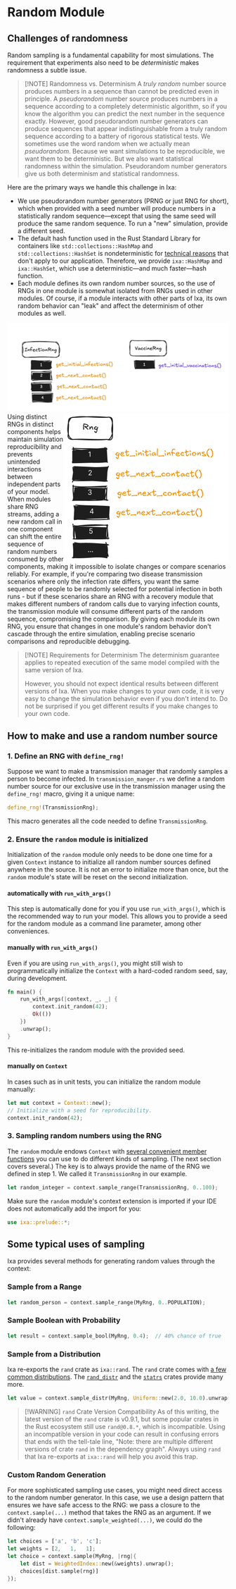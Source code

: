 # Random Module

## Challenges of randomness

Random sampling is a fundamental capability for most simulations. The
requirement that experiments also need to be _deterministic_ makes randomness a
subtle issue.

> [!NOTE] Randomness vs. Determinism A _truly random_ number source produces
> numbers in a sequence than cannot be predicted even in principle. A
> _pseudorandom_ number source produces numbers in a sequence according to a
> completely deterministic algorithm, so if you know the algorithm you can
> predict the next number in the sequence exactly. However, good pseudorandom
> number generators can produce sequences that appear indistinguishable from a
> truly random sequence according to a battery of rigorous statistical tests. We
> sometimes use the word random when we actually mean _pseudorandom_. Because we
> want simulations to be reproducible, we want them to be deterministic. But we
> also want statistical randomness within the simulation. Pseudorandom number
> generators give us both determinism and statistical randomness.

Here are the primary ways we handle this challenge in Ixa:

- We use pseudorandom number generators (PRNG or just RNG for short), which when
  provided with a seed number will produce numbers in a statistically random
  sequence—except that using the same seed will produce the same random
  sequence. To run a "new" simulation, provide a different seed.
- The default hash function used in the Rust Standard Library for containers
  like `std::collections::HashMap` and `std::collections::HashSet` is
  nondeterministic for
  [technical reasons](https://en.wikipedia.org/wiki/Collision_attack#Hash_flooding)
  that don't apply to our application. Therefore, we provide `ixa::HashMap` and
  `ixa::HashSet`, which use a deterministic—and much faster—hash function.
- Each module defines its own random number sources, so the use of RNGs in one
  module is somewhat isolated from RNGs used in other modules. Of course, if a
  module interacts with other parts of Ixa, its own random behavior can "leak"
  and affect the determinism of other modules as well.

![Illustration of distinct RNGs](../assets/rng1.png)<img src="../assets/rng2.gif" style="float: right; width:270; height: auto;" alt="Illustration of a shared RNG">
Using distinct RNGs in distinct components helps maintain simulation
reproducibility and prevents unintended interactions between independent parts
of your model. When modules share RNG streams, adding a new random call in one
component can shift the entire sequence of random numbers consumed by other
components, making it impossible to isolate changes or compare scenarios
reliably. For example, if you're comparing two disease transmission scenarios
where only the infection rate differs, you want the same sequence of people to
be randomly selected for potential infection in both runs - but if these
scenarios share an RNG with a recovery module that makes different numbers of
random calls due to varying infection counts, the transmission module will
consume different parts of the random sequence, compromising the comparison. By
giving each module its own RNG, you ensure that changes in one module's random
behavior don't cascade through the entire simulation, enabling precise scenario
comparisons and reproducible debugging.

> [!NOTE] Requirements for Determinism The determinism guarantee applies to
> repeated execution of the same model compiled with the same version of Ixa.
>
> However, you should not expect identical results between different versions of
> Ixa. When you make changes to your own code, it is very easy to change the
> simulation behavior even if you don't intend to. Do not be surprised if you
> get different results if you make changes to your own code.

## How to make and use a random number source

### 1. Define an RNG with `define_rng!`

Suppose we want to make a transmission manager that randomly samples a person to
become infected. In `transmission_manger.rs` we define a random number source
for our exclusive use in the transmission manager using the `define_rng!` macro,
giving it a unique name:

```rust
define_rng!(TransmissionRng);
```

This macro generates all the code needed to define `TransmissionRng`.

### 2. Ensure the `random` module is initialized

Initialization of the `random` module only needs to be done one time for a given
`Context` instance to initialize all random number sources defined anywhere in
the source. It is not an error to initialize more than once, but the `random`
module's state will be reset on the second initialization.

#### automatically with `run_with_args()`

This step is automatically done for you if you use `run_with_args()`, which is
the recommended way to run your model. This allows you to provide a seed for the
random module as a command line parameter, among other conveniences.

#### manually with `run_with_args()`

Even if you are using `run_with_args()`, you might still wish to
programmatically initialize the `Context` with a hard-coded random seed, say,
during development.

```rust
fn main() {
    run_with_args(|context, _, _| {
        context.init_random(42);
        Ok(())
    })
    .unwrap();
}
```

This re-initializes the random module with the provided seed.

#### manually on `Context`

In cases such as in unit tests, you can initialize the random module manually:

```rust
let mut context = Context::new();
// Initialize with a seed for reproducibility.
context.init_random(42);
```

### 3. Sampling random numbers using the RNG

The `random` module endows `Context` with
[several convenient member functions](https://ixa.rs/doc/ixa/random/trait.ContextRandomExt.html)
you can use to do different kinds of sampling. (The next section covers
several.) The key is to always provide the name of the RNG we defined in step 1.
We called it `TransmissionRng` in our example.

```rust
let random_integer = context.sample_range(TransmissionRng, 0..100);
```

Make sure the `random` module's context extension is imported if your IDE does
not automatically add the import for you:

```rust
use ixa::prelude::*;
```

## Some typical uses of sampling

Ixa provides several methods for generating random values through the context:

### Sample from a Range

```rust
let random_person = context.sample_range(MyRng, 0..POPULATION);
```

### Sample Boolean with Probability

```rust
let result = context.sample_bool(MyRng, 0.4);  // 40% chance of true
```

### Sample from a Distribution

Ixa re-exports the `rand` crate as `ixa::rand`. The `rand` crate comes with
[a few common distributions](https://docs.rs/rand/0.8.5/rand/distributions/index.html).
The [`rand_distr`](https://docs.rs/rand_distr/latest/rand_distr/) and the
[`statrs`](https://docs.rs/statrs/latest/statrs/distribution/index.html) crates
provide many more.

```rust
let value = context.sample_distr(MyRng, Uniform::new(2.0, 10.0).unwrap());
```

> [!WARNING] `rand` Crate Version Compatibility As of this writing, the latest
> version of the `rand` crate is v0.9.1, but some popular crates in the Rust
> ecosystem still use `rand@0.8.*`, which is incompatible. Using an incompatible
> version in your code can result in confusing errors that ends with the
> tell-tale line, "Note: there are multiple different versions of crate `rand`
> in the dependency graph". Always using `rand` that Ixa re-exports at
> `ixa::rand` will help you avoid this trap.

### Custom Random Generation

For more sophisticated sampling use cases, you might need direct access to the
random number generator. In this case, we use a design pattern that ensures we
have safe access to the RNG: we pass a closure to the `context.sample(...)`
method that takes the RNG as an argument. If we didn't already have
`context.sample_weighted(...)`, we could do the following:

```rust
let choices = ['a', 'b', 'c'];
let weights = [2,   1,   1];
let choice = context.sample(MyRng, |rng|{
    let dist = WeightedIndex::new(&weights).unwrap();
    choices[dist.sample(rng)]
});
```
